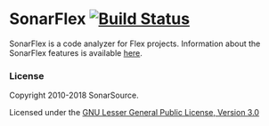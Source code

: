 SonarFlex [![Build Status](https://travis-ci.org/SonarSource/sonar-flex.svg?branch=master)](https://travis-ci.org/SonarSource/sonar-flex)
==========

SonarFlex is a code analyzer for Flex projects. Information about the SonarFlex features is available [here](https://www.sonarsource.com/why-us/products/languages/flex.html).

### License

Copyright 2010-2018 SonarSource.

Licensed under the [GNU Lesser General Public License, Version 3.0](http://www.gnu.org/licenses/lgpl.txt)